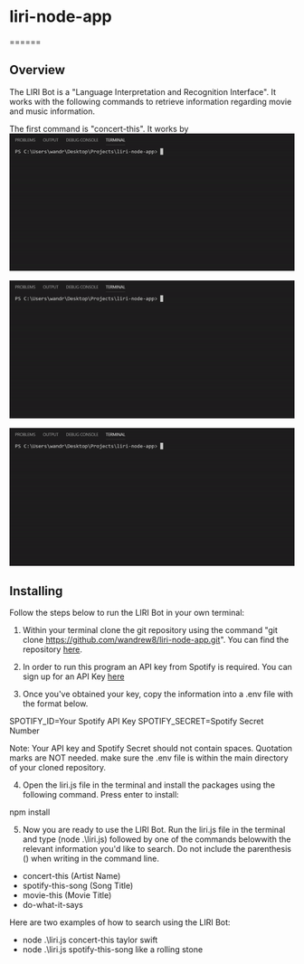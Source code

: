 # liri-node-app
======

## Overview

The LIRI Bot is a "Language Interpretation and Recognition Interface". It works with the following commands to retrieve information regarding movie and music information. 

The first command is "concert-this". It works by 
![photo](images\concert-this.gif)

![photo](images\movie-this.gif)

![photo](images\spotify-this-song.gif)





## Installing 

Follow the steps below to run the LIRI Bot in your own terminal:

1. Within your terminal clone the git repository using the command "git clone https://github.com/wandrew8/liri-node-app.git". You can find the repository [here](https://github.com/wandrew8/liri-node-app).

2. In order to run this program an API key from Spotify is required. You can sign up for an API Key [here](https://developer.spotify.com/dashboard/login)

3. Once you've obtained your key, copy the information into a .env file with the format below. 

SPOTIFY_ID=Your Spotify API Key 
SPOTIFY_SECRET=Spotify Secret Number

Note: Your API key and Spotify Secret should not contain spaces. Quotation marks are NOT needed. make sure the .env file is within the main directory of your cloned repository. 

4. Open the liri.js file in the terminal and install the packages using the following command. Press enter to install:

npm install

5. Now you are ready to use the LIRI Bot. Run the liri.js file in the terminal and type (node .\liri.js) followed by one of the commands belowwith the relevant information you'd like to search. Do not include the parenthesis () when writing in the command line.

* concert-this (Artist Name)
* spotify-this-song (Song Title)
* movie-this (Movie Title)
* do-what-it-says

Here are two examples of how to search using the LIRI Bot:
 - node .\liri.js concert-this taylor swift
 - node .\liri.js spotify-this-song like a rolling stone

